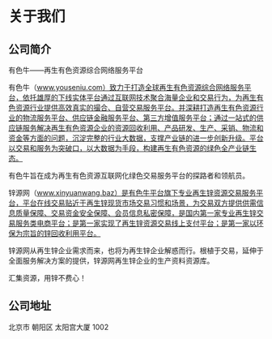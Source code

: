 # 关于我们

## 公司简介

有色牛——再生有色资源综合网络服务平台

有色牛（www.youseniu.com）致力于打造全球再生有色资源综合网络服务平台，依托雄厚的下线实体平台通过互联网技术聚合海量企业和交易行为，为再生有色资源行业提供高效真实的撮合、自营交易服务平台。并深耕打造再生有色资源行业的物流服务平台、供应链金融服务平台、第三方增值服务平台；通过一站式的供应链服务解决再生有色资源企业的资源回收利用、产品研发、生产、采销、物流和资金等方面的问题，沉淀完整的行业大数据，支撑产业链的进一步创新升级。平台以交易和服务为突破口，以大数据为手段，构建再生有色资源的绿色全产业链生态。

有色牛旨在成为再生有色资源互联网化绿色交易服务平台的探路者和领航员。

锌源网（www.xinyuanwang.baz）是有色牛平台旗下专业再生锌资源交易服务平台，平台在线交易贴近于再生锌现货市场交易习惯和场景，为交易双方提供供需信息质量保障、交易资金安全保障、会员信息私密保障，是国内第一家专业再生锌交易服务类电商平台；是第一家实现了再生锌资源交易线上支付平台；是第一家以环保为宗旨的锌回收利用平台。

锌源网从再生锌企业需求而来，也将为再生锌企业解惑而行。根植于交易，延伸于全面服务解决方案的提供，锌源网再生锌企业的生产资料资源库。

汇集资源，用锌不费心！

## 公司地址

北京市 朝阳区 太阳宫大厦 1002

